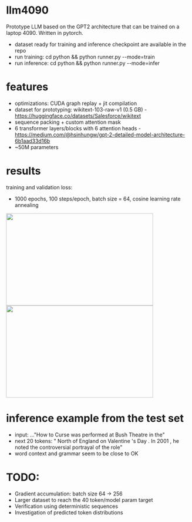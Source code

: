 # llm4090
Prototype LLM based on the GPT2 architecture that can be trained on a laptop 4090. Written in pytorch.

- dataset ready for training and inference checkpoint are available in the repo
- run training: cd python && python runner.py --mode=train
- run inference: cd python && python runner.py --mode=infer

# features
- optimizations: CUDA graph replay + jit compilation
- dataset for prototyping: wikitext-103-raw-v1 (0.5 GB) - https://huggingface.co/datasets/Salesforce/wikitext
- sequence packing + custom attention mask
- 6 transformer layers/blocks with 6 attention heads - https://medium.com/@hsinhungw/gpt-2-detailed-model-architecture-6b1aad33d16b
- ~50M parameters

# results
training and validation loss:
- 1000 epochs, 100 steps/epoch, batch size = 64, cosine learning rate annealing

<img src="https://github.com/user-attachments/assets/3a9fdf3b-44b2-4438-9c68-09007a4a054c" width="400" height="250">
<img src="https://github.com/user-attachments/assets/74da70f6-cc67-4960-89ac-26a1f2d5269c" width="400" height="250">

# inference example from the test set
- input: ..."How to Curse was performed at Bush Theatre in the"
- next 20 tokens: "  North of England on Valentine 's Day . In 2001 , he noted the controversial portrayal of the role"
- word context and grammar seem to be close to OK

# TODO:
- Gradient accumulation: batch size 64 -> 256
- Larger dataset to reach the 40 token/model param target
- Verification using deterministic sequences
- Investigation of predicted token distributions
